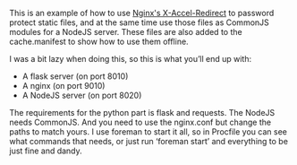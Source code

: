 This is an example of how to use [Nginx's X-Accel-Redirect](http://www.wellfireinteractive.com/blog/nginx-django-x-accel-redirects/) to password protect static files, and at the same time use those files as CommonJS modules for a NodeJS server. These files are also added to the cache.manifest to show how to use them offline.

I was a bit lazy when doing this, so this is what you’ll end up with:

- A flask server (on port 8010)
- A nginx (on port 9010)
- A NodeJS server (on port 8020)

The requirements for the python part is flask and requests. The NodeJS needs CommonJS. And you need to use the nginx.conf but change the paths to match yours. I use foreman to start it all, so in Procfile you can see what commands that needs, or just run ‘foreman start’ and everything to be just fine and dandy.